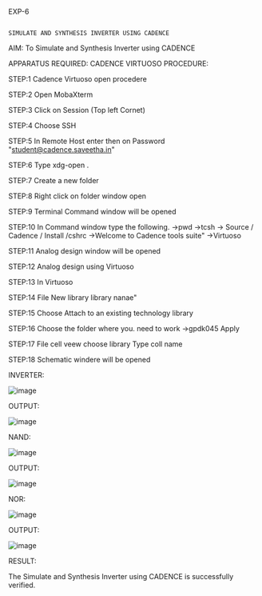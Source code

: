 EXP-6

                                                                         SIMULATE AND SYNTHESIS INVERTER USING CADENCE

                                                                         
AIM: 
     To Simulate and Synthesis Inverter using CADENCE

APPARATUS REQUIRED: CADENCE VIRTUOSO
PROCEDURE:

STEP:1 Cadence Virtuoso open procedere

STEP:2 Open MobaXterm

STEP:3 Click on Session (Top left Cornet)

STEP:4 Choose SSH

STEP:5 In Remote Host enter then on Password "student@cadence.saveetha.in"

STEP:6 Type xdg-open .

STEP:7 Create a new folder

STEP:8 Right click on folder window open

STEP:9 Terminal Command window will be opened

STEP:10 In Command window type the following.
->pwd
->tcsh
-> Source / Cadence / Install /cshrc
->Welcome to Cadence tools suite"
->Virtuoso

STEP:11 Analog design window will be opened

STEP:12 Analog design using Virtuoso

STEP:13 In Virtuoso

STEP:14 File New library library nanae"

STEP:15 Choose Attach to an existing technology library

STEP:16 Choose the folder where you. need to work
->gpdk045 Apply

STEP:17 File cell veew choose library Type coll name

STEP:18 Schematic windere will be opened

INVERTER:

![image](https://github.com/Rakshitha2004s/VLSI-LAB-EXP-6/assets/161333609/5a75bf02-b62e-4bfc-8314-c339179e429b)

OUTPUT:

![image](https://github.com/Rakshitha2004s/VLSI-LAB-EXP-6/assets/161333609/ad272531-127f-4b0b-9a9a-428d1286ceb0)

NAND:

![image](https://github.com/Rakshitha2004s/VLSI-LAB-EXP-6/assets/161333609/d6b445a5-91fe-4cb3-ba02-0ed3613ad0c9)

OUTPUT:

![image](https://github.com/Rakshitha2004s/VLSI-LAB-EXP-6/assets/161333609/f7f82078-6ce5-434c-ba22-7e82a276fffb)

NOR:

![image](https://github.com/Rakshitha2004s/VLSI-LAB-EXP-6/assets/161333609/0bb3f169-1317-4632-b174-5b0be6fbc77f)

OUTPUT:

![image](https://github.com/Rakshitha2004s/VLSI-LAB-EXP-6/assets/161333609/b76dca10-f063-4bd3-849f-c6864b5ad001)

RESULT:

The Simulate and Synthesis Inverter using CADENCE is successfully verified.








